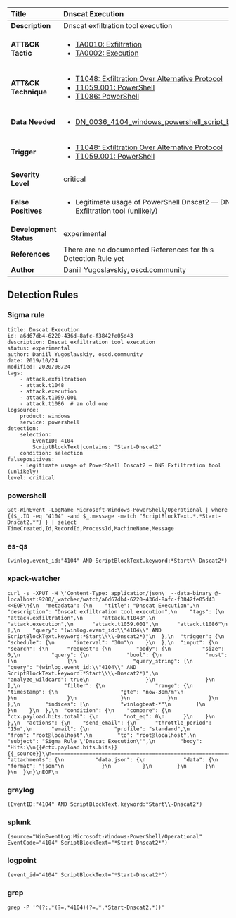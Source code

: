 | Title                    | Dnscat Execution       |
|:-------------------------|:------------------|
| **Description**          | Dnscat exfiltration tool execution |
| **ATT&amp;CK Tactic**    |  <ul><li>[TA0010: Exfiltration](https://attack.mitre.org/tactics/TA0010)</li><li>[TA0002: Execution](https://attack.mitre.org/tactics/TA0002)</li></ul>  |
| **ATT&amp;CK Technique** | <ul><li>[T1048: Exfiltration Over Alternative Protocol](https://attack.mitre.org/techniques/T1048)</li><li>[T1059.001: PowerShell](https://attack.mitre.org/techniques/T1059/001)</li><li>[T1086: PowerShell](https://attack.mitre.org/techniques/T1086)</li></ul>  |
| **Data Needed**          | <ul><li>[DN_0036_4104_windows_powershell_script_block](../Data_Needed/DN_0036_4104_windows_powershell_script_block.md)</li></ul>  |
| **Trigger**              | <ul><li>[T1048: Exfiltration Over Alternative Protocol](../Triggers/T1048.md)</li><li>[T1059.001: PowerShell](../Triggers/T1059.001.md)</li></ul>  |
| **Severity Level**       | critical |
| **False Positives**      | <ul><li>Legitimate usage of PowerShell Dnscat2 — DNS Exfiltration tool (unlikely)</li></ul>  |
| **Development Status**   | experimental |
| **References**           |  There are no documented References for this Detection Rule yet  |
| **Author**               | Daniil Yugoslavskiy, oscd.community |


## Detection Rules

### Sigma rule

```
title: Dnscat Execution
id: a6d67db4-6220-436d-8afc-f3842fe05d43
description: Dnscat exfiltration tool execution
status: experimental
author: Daniil Yugoslavskiy, oscd.community
date: 2019/10/24
modified: 2020/08/24
tags:
    - attack.exfiltration
    - attack.t1048
    - attack.execution
    - attack.t1059.001
    - attack.t1086  # an old one
logsource:
    product: windows
    service: powershell
detection:
    selection:
        EventID: 4104
        ScriptBlockText|contains: "Start-Dnscat2"
    condition: selection
falsepositives:
    - Legitimate usage of PowerShell Dnscat2 — DNS Exfiltration tool (unlikely)
level: critical

```





### powershell
    
```
Get-WinEvent -LogName Microsoft-Windows-PowerShell/Operational | where {($_.ID -eq "4104" -and $_.message -match "ScriptBlockText.*.*Start-Dnscat2.*") } | select TimeCreated,Id,RecordId,ProcessId,MachineName,Message
```


### es-qs
    
```
(winlog.event_id:"4104" AND ScriptBlockText.keyword:*Start\\-Dnscat2*)
```


### xpack-watcher
    
```
curl -s -XPUT -H \'Content-Type: application/json\' --data-binary @- localhost:9200/_watcher/watch/a6d67db4-6220-436d-8afc-f3842fe05d43 <<EOF\n{\n  "metadata": {\n    "title": "Dnscat Execution",\n    "description": "Dnscat exfiltration tool execution",\n    "tags": [\n      "attack.exfiltration",\n      "attack.t1048",\n      "attack.execution",\n      "attack.t1059.001",\n      "attack.t1086"\n    ],\n    "query": "(winlog.event_id:\\"4104\\" AND ScriptBlockText.keyword:*Start\\\\-Dnscat2*)"\n  },\n  "trigger": {\n    "schedule": {\n      "interval": "30m"\n    }\n  },\n  "input": {\n    "search": {\n      "request": {\n        "body": {\n          "size": 0,\n          "query": {\n            "bool": {\n              "must": [\n                {\n                  "query_string": {\n                    "query": "(winlog.event_id:\\"4104\\" AND ScriptBlockText.keyword:*Start\\\\-Dnscat2*)",\n                    "analyze_wildcard": true\n                  }\n                }\n              ],\n              "filter": {\n                "range": {\n                  "timestamp": {\n                    "gte": "now-30m/m"\n                  }\n                }\n              }\n            }\n          }\n        },\n        "indices": [\n          "winlogbeat-*"\n        ]\n      }\n    }\n  },\n  "condition": {\n    "compare": {\n      "ctx.payload.hits.total": {\n        "not_eq": 0\n      }\n    }\n  },\n  "actions": {\n    "send_email": {\n      "throttle_period": "15m",\n      "email": {\n        "profile": "standard",\n        "from": "root@localhost",\n        "to": "root@localhost",\n        "subject": "Sigma Rule \'Dnscat Execution\'",\n        "body": "Hits:\\n{{#ctx.payload.hits.hits}}{{_source}}\\n================================================================================\\n{{/ctx.payload.hits.hits}}",\n        "attachments": {\n          "data.json": {\n            "data": {\n              "format": "json"\n            }\n          }\n        }\n      }\n    }\n  }\n}\nEOF\n
```


### graylog
    
```
(EventID:"4104" AND ScriptBlockText.keyword:*Start\\-Dnscat2*)
```


### splunk
    
```
(source="WinEventLog:Microsoft-Windows-PowerShell/Operational" EventCode="4104" ScriptBlockText="*Start-Dnscat2*")
```


### logpoint
    
```
(event_id="4104" ScriptBlockText="*Start-Dnscat2*")
```


### grep
    
```
grep -P '^(?:.*(?=.*4104)(?=.*.*Start-Dnscat2.*))'
```



